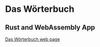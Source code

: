 # Das Wörterbuch

## Rust and WebAssembly App 

[Das Wörterbuch web page](https://amvasil-v.github.io/dw-web/)